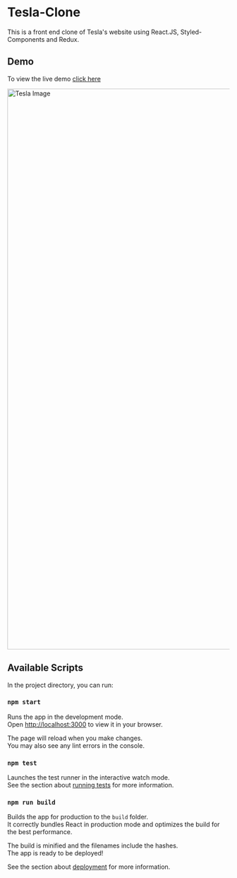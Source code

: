 # Tesla-Clone
This is a front end clone of Tesla's website using React.JS, Styled-Components and Redux. 

## Demo
To view the live demo [click here](https://tesla-replication.netlify.app/)

<img width="1268" alt="Tesla Image" src="https://github.com/cheternal7890/tesla-clone/assets/157067093/ef0ad471-fcdb-4b00-a399-9d9d289be031">

## Available Scripts

In the project directory, you can run:

### `npm start`

Runs the app in the development mode.\
Open [http://localhost:3000](http://localhost:3000) to view it in your browser.

The page will reload when you make changes.\
You may also see any lint errors in the console.

### `npm test`

Launches the test runner in the interactive watch mode.\
See the section about [running tests](https://facebook.github.io/create-react-app/docs/running-tests) for more information.

### `npm run build`

Builds the app for production to the `build` folder.\
It correctly bundles React in production mode and optimizes the build for the best performance.

The build is minified and the filenames include the hashes.\
The app is ready to be deployed!

See the section about [deployment](https://facebook.github.io/create-react-app/docs/deployment) for more information.
